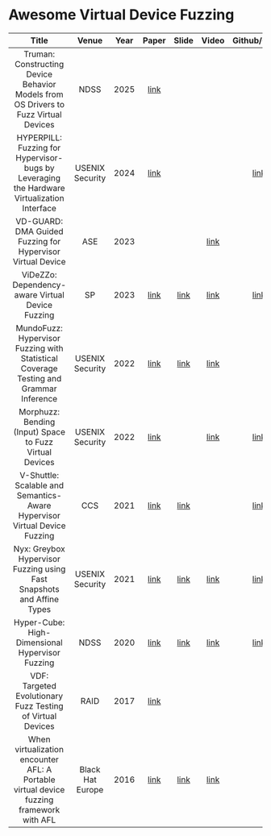 # Awesome Virtual Device Fuzzing

|                                           Title                                            |      Venue       | Year |                                                                             Paper                                                                             |                                                                           Slide                                                                            |                        Video                        |                                        Github/Gitlab                                         |
| :----------------------------------------------------------------------------------------: | :--------------: | :--: | :-----------------------------------------------------------------------------------------------------------------------------------------------------------: | :--------------------------------------------------------------------------------------------------------------------------------------------------------: | :-------------------------------------------------: | :------------------------------------------------------------------------------------------: |
|    Truman: Constructing Device Behavior Models from OS Drivers to Fuzz Virtual Devices     |       NDSS       | 2025 |                                         [link](https://www.ndss-symposium.org/wp-content/uploads/2025-301-paper.pdf)                                          |                                                                                                                                                            |                                                     |                                                                                              |
| HYPERPILL: Fuzzing for Hypervisor-bugs by Leveraging the Hardware Virtualization Interface |  USENIX Security | 2024 |                                                        [link](https://nebelwelt.net/files/24SEC3.pdf)                                                         |                                                                                                                                                            |                                                     |                         [link](https://github.com/HexHive/HyperPill)                         |
|                 VD-GUARD: DMA Guided Fuzzing for Hypervisor Virtual Device                 |       ASE        | 2023 |                                                                                                                                                               |                                                                                                                                                            | [link](https://www.youtube.com/watch?v=-8vZnTvTYpY) |
|                      ViDeZZo: Dependency-aware Virtual Device Fuzzing                      |        SP        | 2023 |                                                      [link](https://nebelwelt.net/files/23Oakland4.pdf)                                                       |                                         [link](https://cyruscyliu.github.io/posts/Talk-SSLab-20230726.public.pdf)                                          | [link](https://www.youtube.com/watch?v=rcQYZfiBRT0) |                          [link](https://github.com/HexHive/ViDeZZo)                          |
|   MundoFuzz: Hypervisor Fuzzing with Statistical Coverage Testing and Grammar Inference    |  USENIX Security | 2022 |                                                  [link](https://www.usenix.org/system/files/sec22-myung.pdf)                                                  |                                             [link](https://www.usenix.org/system/files/sec22_slides-myung.pdf)                                             | [link](https://www.youtube.com/watch?v=7nGN7Y9duMU) |                                                                                              |
|                  Morphuzz: Bending (Input) Space to Fuzz Virtual Devices                   |  USENIX Security | 2022 |                                                 [link](https://www.usenix.org/system/files/sec22-bulekov.pdf)                                                 |                                                                                                                                                            | [link](https://www.youtube.com/watch?v=BRezYTVGvJQ) | [link](https://gitlab.com/qemu-project/qemu/-/tree/c39deb218178d1fb814dd2138ceff4b541a03d85) |
|         V-Shuttle: Scalable and Semantics-Aware Hypervisor Virtual Device Fuzzing          |       CCS        | 2021 |                                                [link](https://nesa.zju.edu.cn/download/pgn_pdf_V-SHUTTLE.pdf)                                                 |                                           [link](https://nesa.zju.edu.cn/download/ppt/pgn_slides_V-SHUTTLE.pdf)                                            |                                                     |                        [link](https://github.com/hustdebug/v-shuttle)                        |
|           Nyx: Greybox Hypervisor Fuzzing using Fast Snapshots and Affine Types            |  USENIX Security | 2021 |                                                [link](https://www.usenix.org/system/files/sec21-schumilo.pdf)                                                 |                                           [link](https://www.usenix.org/system/files/sec21_slides_schumilo.pdf)                                            | [link](https://www.youtube.com/watch?v=ZsW5_Ukzl_8) |                          [link](https://github.com/RUB-SysSec/Nyx)                           |
|                      Hyper-Cube: High-Dimensional Hypervisor Fuzzing                       |       NDSS       | 2020 |                                       [link](https://www.ndss-symposium.org/wp-content/uploads/2020/02/23096-paper.pdf)                                       |                                         [link](https://www.ndss-symposium.org/wp-content/uploads/23096-slides.pdf)                                         | [link](https://www.youtube.com/watch?v=GmIlLKT_nH8) |                       [link](https://github.com/RUB-SysSec/Hypercube)                        |
|                 VDF: Targeted Evolutionary Fuzz Testing of Virtual Devices                 |       RAID       | 2017 |                                                   [link](https://www.cs.ucr.edu/~heng/pubs/VDF_raid17.pdf)                                                    |                                                                                                                                                            |                                                     |                                                                                              |
|  When virtualization encounter AFL: A Portable virtual device fuzzing framework with AFL   | Black Hat Europe | 2016 | [link](https://www.blackhat.com/docs/eu-16/materials/eu-16-Li-When-Virtualization-Encounters-AFL-A-Portable-Virtual-Device-Fuzzing-Framework-With-AFL-wp.pdf) | [link](https://www.blackhat.com/docs/eu-16/materials/eu-16-Li-When-Virtualization-Encounters-AFL-A-Portable-Virtual-Device-Fuzzing-Framework-With-AFL.pdf) | [link](https://www.youtube.com/watch?v=xy9GIWPxfeE) |                                                                                              |     |
